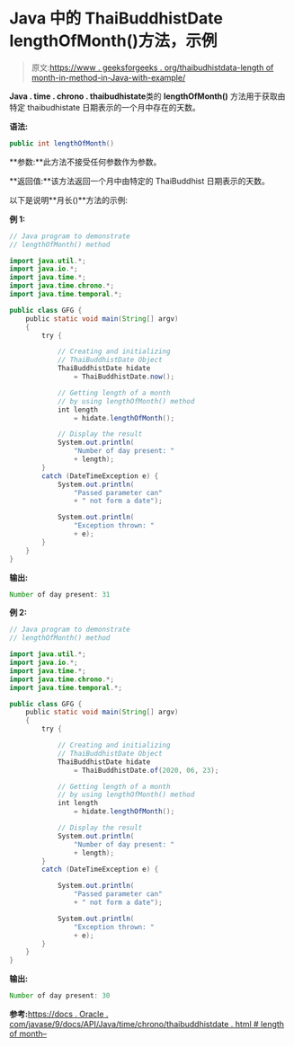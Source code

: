 # Java 中的 ThaiBuddhistDate lengthOfMonth()方法，示例

> 原文:[https://www . geeksforgeeks . org/thaibudhistdata-length of month-in-method-in-Java-with-example/](https://www.geeksforgeeks.org/thaibuddhistdate-lengthofmonth-method-in-java-with-example/)

**Java . time . chrono . thaibudhistate**类的 **lengthOfMonth()** 方法用于获取由特定 thaibudhistate 日期表示的一个月中存在的天数。

**语法:**

```java
public int lengthOfMonth()
```

**参数:**此方法不接受任何参数作为参数。

**返回值:**该方法返回一个月中由特定的 ThaiBuddhist 日期表示的天数。

以下是说明**月长()**方法的示例:

**例 1:**

```java
// Java program to demonstrate
// lengthOfMonth() method

import java.util.*;
import java.io.*;
import java.time.*;
import java.time.chrono.*;
import java.time.temporal.*;

public class GFG {
    public static void main(String[] argv)
    {
        try {

            // Creating and initializing
            // ThaiBuddhistDate Object
            ThaiBuddhistDate hidate
                = ThaiBuddhistDate.now();

            // Getting length of a month
            // by using lengthOfMonth() method
            int length
                = hidate.lengthOfMonth();

            // Display the result
            System.out.println(
                "Number of day present: "
                + length);
        }
        catch (DateTimeException e) {
            System.out.println(
                "Passed parameter can"
                + " not form a date");

            System.out.println(
                "Exception thrown: "
                + e);
        }
    }
}
```

**输出:**

```java
Number of day present: 31

```

**例 2:**

```java
// Java program to demonstrate
// lengthOfMonth() method

import java.util.*;
import java.io.*;
import java.time.*;
import java.time.chrono.*;
import java.time.temporal.*;

public class GFG {
    public static void main(String[] argv)
    {
        try {

            // Creating and initializing
            // ThaiBuddhistDate Object
            ThaiBuddhistDate hidate
                = ThaiBuddhistDate.of(2020, 06, 23);

            // Getting length of a month
            // by using lengthOfMonth() method
            int length
                = hidate.lengthOfMonth();

            // Display the result
            System.out.println(
                "Number of day present: "
                + length);
        }
        catch (DateTimeException e) {

            System.out.println(
                "Passed parameter can"
                + " not form a date");

            System.out.println(
                "Exception thrown: "
                + e);
        }
    }
}
```

**输出:**

```java
Number of day present: 30

```

**参考:**[https://docs . Oracle . com/javase/9/docs/API/Java/time/chrono/thaibuddhistdate . html # length of month–](https://docs.oracle.com/javase/9/docs/api/java/time/chrono/ThaiBuddhistDate.html#lengthOfMonth--)